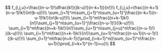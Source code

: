 $$
f_{i,j,u}=\frac{(n-u-1)!\dfrac{k!}{(k-u)!}(n-k+1)}{n!}\\
f_{i,j,u}=\frac{(n-k+1)(n-u-1)!k!}{n!(k-u)!}\\
\sum_{i=1}^m\sum_{j=1}^n\sum_{u=1}^j\frac{(n-k+1)(n-u-1)!k!}{n!(k-u)!}\\
\sum_{i=1}^m\frac{(n+k-1)k!}{n!}\sum_{j=1}^n\sum_{u=1}^j\frac{(n-u-1)!}{(k-u)!}\\
\sum_{i=1}^m\frac{(n+k-1)k!}{n!}\sum_{u=1}^n\sum_{j=u}^n\frac{(n-u-1)!}{(k-u)!}\\
\sum_{i=1}^m\frac{(n+k-1)k!}{n!}\sum_{u=1}^n\frac{(n-u+1)(n-u-1)!}{(k-u)!}\\
\sum_{i=1}^m\frac{n+k-1}{\prod_{i=k+1}^ni}\sum_{u=1}^n\frac{n-u+1}{\prod_{i=k+1}^{n-1}i+u}\\
$$